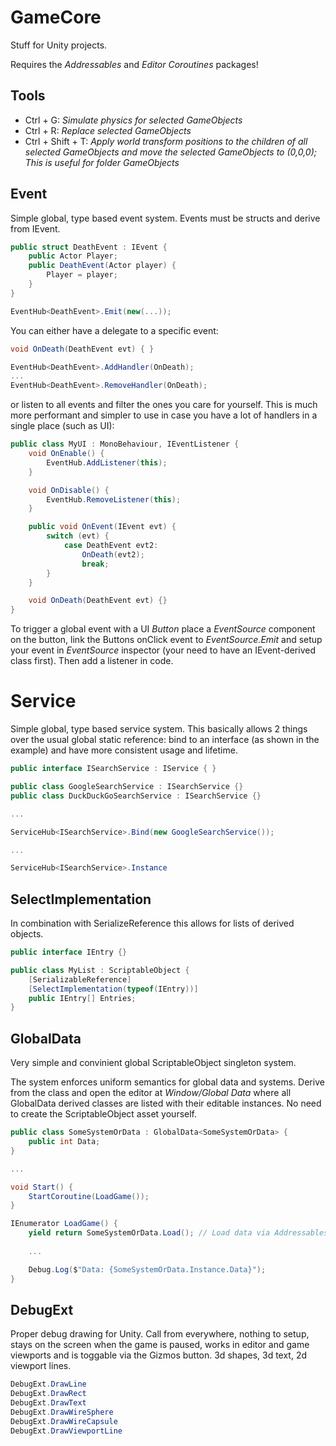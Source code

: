 # GameCore
Stuff for Unity projects.

Requires the _Addressables_ and _Editor Coroutines_ packages!


## Tools
- Ctrl + G: _Simulate physics for selected GameObjects_
- Ctrl + R: _Replace selected GameObjects_
- Ctrl + Shift + T: _Apply world transform positions to the children of all selected GameObjects and move the selected GameObjects to (0,0,0); This is useful for folder GameObjects_


## Event
Simple global, type based event system. Events must be structs and derive from IEvent.

```cs
public struct DeathEvent : IEvent {
    public Actor Player;
    public DeathEvent(Actor player) {
        Player = player;
    }
}

EventHub<DeathEvent>.Emit(new(...));
```

You can either have a delegate to a specific event:
```cs
void OnDeath(DeathEvent evt) { }

EventHub<DeathEvent>.AddHandler(OnDeath);
...
EventHub<DeathEvent>.RemoveHandler(OnDeath);
```

or listen to all events and filter the ones you care for yourself. This is much more performant and simpler to use in case you have a lot of handlers in a single place (such as UI):
```cs
public class MyUI : MonoBehaviour, IEventListener {
    void OnEnable() {
        EventHub.AddListener(this);
    }

    void OnDisable() {
        EventHub.RemoveListener(this);
    }

    public void OnEvent(IEvent evt) {
        switch (evt) {
            case DeathEvent evt2:
                OnDeath(evt2);
                break;
        }
    }

    void OnDeath(DeathEvent evt) {}
}
```

To trigger a global event with a UI _Button_ place a _EventSource_ component on the button, link the Buttons onClick event to _EventSource.Emit_ and setup your event in _EventSource_ inspector (your need to have an IEvent-derived class first). Then add a listener in code.


# Service
Simple global, type based service system. This basically allows 2 things over the usual global static reference: bind to an interface (as shown in the example) and have more consistent usage and lifetime.

```cs
public interface ISearchService : IService { }

public class GoogleSearchService : ISearchService {}
public class DuckDuckGoSearchService : ISearchService {}

...

ServiceHub<ISearchService>.Bind(new GoogleSearchService());

...

ServiceHub<ISearchService>.Instance
```

## SelectImplementation
In combination with SerializeReference this allows for lists of derived objects.

```cs
public interface IEntry {}

public class MyList : ScriptableObject {
    [SerializableReference]
    [SelectImplementation(typeof(IEntry))]
    public IEntry[] Entries;
}
```


## GlobalData
Very simple and convinient global ScriptableObject singleton system.

The system enforces uniform semantics for global data and systems. Derive from the class and open the editor at _Window/Global Data_ where all GlobalData<T> derived classes are listed with their editable instances. No need to create the ScriptableObject asset yourself.

```cs
public class SomeSystemOrData : GlobalData<SomeSystemOrData> {
    public int Data;
}

...

void Start() {
    StartCoroutine(LoadGame());
}

IEnumerator LoadGame() {
    yield return SomeSystemOrData.Load(); // Load data via Addressables
    
    ...

    Debug.Log($"Data: {SomeSystemOrData.Instance.Data}");
}
```


## DebugExt
Proper debug drawing for Unity. Call from everywhere, nothing to setup, stays on the screen when the game is paused, works in editor and game viewports and is toggable via the Gizmos button. 3d shapes, 3d text, 2d viewport lines.

```cs
DebugExt.DrawLine
DebugExt.DrawRect
DebugExt.DrawText
DebugExt.DrawWireSphere
DebugExt.DrawWireCapsule
DebugExt.DrawViewportLine
```